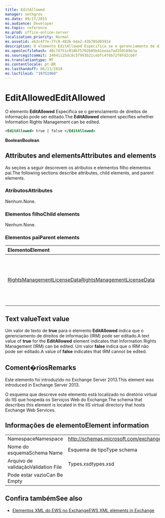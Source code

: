 ```yaml
---
title: EditAllowed
manager: sethgros
ms.date: 09/17/2015
ms.audience: Developer
ms.topic: reference
ms.prod: office-online-server
localization_priority: Normal
ms.assetid: e63c4f7e-77c0-4826-b4e2-43b795d03914
description: O elemento EditAllowed Especifica se o gerenciamento de direitos de informação pode ser editado.
ms.openlocfilehash: 48c7d751c018bf5702b05b41eeaa7ad350189e3a
ms.sourcegitcommit: 34041125dc8c5f993b21cebfc4f8b72f0fd2cb6f
ms.translationtype: MT
ms.contentlocale: pt-BR
ms.lasthandoff: 06/11/2018
ms.locfileid: "19751960"
---
```

# <a name="editallowed"></a><span data-ttu-id="b82d8-103">EditAllowed</span><span class="sxs-lookup"><span data-stu-id="b82d8-103">EditAllowed</span></span>

<span data-ttu-id="b82d8-104">O elemento **EditAllowed** Especifica se o gerenciamento de direitos de informação pode ser editado.</span><span class="sxs-lookup"><span data-stu-id="b82d8-104">The **EditAllowed** element specifies whether Information Rights Management can be edited.</span></span> 
  
```XML
<EditAllowed> true | false </EditAllowed>
```

 <span data-ttu-id="b82d8-105">**Boolean**</span><span class="sxs-lookup"><span data-stu-id="b82d8-105">**Boolean**</span></span>
## <a name="attributes-and-elements"></a><span data-ttu-id="b82d8-106">Attributes and elements</span><span class="sxs-lookup"><span data-stu-id="b82d8-106">Attributes and elements</span></span>

<span data-ttu-id="b82d8-107">As seções a seguir descrevem os atributos e elementos filho elementos pai.</span><span class="sxs-lookup"><span data-stu-id="b82d8-107">The following sections describe attributes, child elements, and parent elements.</span></span>
  
### <a name="attributes"></a><span data-ttu-id="b82d8-108">Atributos</span><span class="sxs-lookup"><span data-stu-id="b82d8-108">Attributes</span></span>

<span data-ttu-id="b82d8-109">Nenhum.</span><span class="sxs-lookup"><span data-stu-id="b82d8-109">None.</span></span>
  
### <a name="child-elements"></a><span data-ttu-id="b82d8-110">Elementos filho</span><span class="sxs-lookup"><span data-stu-id="b82d8-110">Child elements</span></span>

<span data-ttu-id="b82d8-111">Nenhum.</span><span class="sxs-lookup"><span data-stu-id="b82d8-111">None.</span></span>
  
### <a name="parent-elements"></a><span data-ttu-id="b82d8-112">Elementos pai</span><span class="sxs-lookup"><span data-stu-id="b82d8-112">Parent elements</span></span>

|<span data-ttu-id="b82d8-113">**Elemento**</span><span class="sxs-lookup"><span data-stu-id="b82d8-113">**Element**</span></span>|<span data-ttu-id="b82d8-114">**Descrição**</span><span class="sxs-lookup"><span data-stu-id="b82d8-114">**Description**</span></span>|
|:-----|:-----|
|[<span data-ttu-id="b82d8-115">RightsManagementLicenseData</span><span class="sxs-lookup"><span data-stu-id="b82d8-115">RightsManagementLicenseData</span></span>](rightsmanagementlicensedata.md) <br/> |<span data-ttu-id="b82d8-116">Especifica informações sobre a licença de gerenciamento de direitos.</span><span class="sxs-lookup"><span data-stu-id="b82d8-116">Specifies information about the rights management license.</span></span>  <br/> |
   
## <a name="text-value"></a><span data-ttu-id="b82d8-117">Text value</span><span class="sxs-lookup"><span data-stu-id="b82d8-117">Text value</span></span>

<span data-ttu-id="b82d8-118">Um valor de texto de **true** para o elemento **EditAllowed** indica que o gerenciamento de direitos de informação (IRM) pode ser editado.</span><span class="sxs-lookup"><span data-stu-id="b82d8-118">A text value of **true** for the **EditAllowed** element indicates that Information Rights Management (IRM) can be edited.</span></span> <span data-ttu-id="b82d8-119">Um valor **false** indica que o IRM não pode ser editado.</span><span class="sxs-lookup"><span data-stu-id="b82d8-119">A value of **false** indicates that IRM cannot be edited.</span></span> 
  
## <a name="remarks"></a><span data-ttu-id="b82d8-120">Coment�rios</span><span class="sxs-lookup"><span data-stu-id="b82d8-120">Remarks</span></span>

<span data-ttu-id="b82d8-121">Este elemento foi introduzido no Exchange Server 2013.</span><span class="sxs-lookup"><span data-stu-id="b82d8-121">This element was introduced in Exchange Server 2013.</span></span>
  
<span data-ttu-id="b82d8-122">O esquema que descreve este elemento está localizado no diretório virtual do IIS que hospeda os Serviços Web do Exchange.</span><span class="sxs-lookup"><span data-stu-id="b82d8-122">The schema that describes this element is located in the IIS virtual directory that hosts Exchange Web Services.</span></span>
  
## <a name="element-information"></a><span data-ttu-id="b82d8-123">Informações de elemento</span><span class="sxs-lookup"><span data-stu-id="b82d8-123">Element information</span></span>

|||
|:-----|:-----|
|<span data-ttu-id="b82d8-124">Namespace</span><span class="sxs-lookup"><span data-stu-id="b82d8-124">Namespace</span></span>  <br/> |http://schemas.microsoft.com/exchange/services/2006/types  <br/> |
|<span data-ttu-id="b82d8-125">Nome do esquema</span><span class="sxs-lookup"><span data-stu-id="b82d8-125">Schema Name</span></span>  <br/> |<span data-ttu-id="b82d8-126">Esquema de tipo</span><span class="sxs-lookup"><span data-stu-id="b82d8-126">Type schema</span></span>  <br/> |
|<span data-ttu-id="b82d8-127">Arquivo de validação</span><span class="sxs-lookup"><span data-stu-id="b82d8-127">Validation File</span></span>  <br/> |<span data-ttu-id="b82d8-128">Types.xsd</span><span class="sxs-lookup"><span data-stu-id="b82d8-128">types.xsd</span></span>  <br/> |
|<span data-ttu-id="b82d8-129">Pode estar vazio</span><span class="sxs-lookup"><span data-stu-id="b82d8-129">Can Be Empty</span></span>  <br/> ||
   
## <a name="see-also"></a><span data-ttu-id="b82d8-130">Confira também</span><span class="sxs-lookup"><span data-stu-id="b82d8-130">See also</span></span>



- [<span data-ttu-id="b82d8-131">Elementos XML do EWS no Exchange</span><span class="sxs-lookup"><span data-stu-id="b82d8-131">EWS XML elements in Exchange</span></span>](ews-xml-elements-in-exchange.md)

